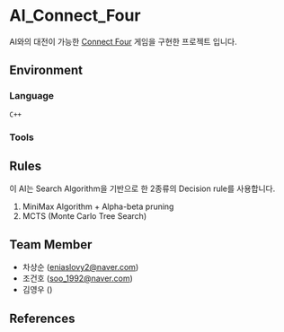 # AI_Connect_Four
AI와의 대전이 가능한 [Connect Four](https://en.wikipedia.org/wiki/Connect_Four) 게임을 구현한 프로젝트 입니다.<br>

## Environment
### Language
<code>C++</code>
### Tools

## Rules
이 AI는 Search Algorithm을 기반으로 한 2종류의 Decision rule를 사용합니다.<br>
1. MiniMax Algorithm + Alpha-beta pruning
2. MCTS (Monte Carlo Tree Search)

## Team Member
+ 차상순 (<eniaslovy2@naver.com>)
+ 조건호 (<soo_1992@naver.com>)
+ 김영우 ()

## References
